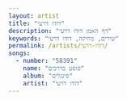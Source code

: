 ```yaml
---
layout: artist
title: "דודו דרעי"
description: "דף האמן דודו דרעי"
keywords: "שירים, מוזיקה, דודו דרעי"
permalink: /artists/דודו-דרעי/
songs:
  - number: "58391"
    name: "פוסע בדרכים"
    album: "סינגלים"
    artist: "דודו דרעי"
---
```


